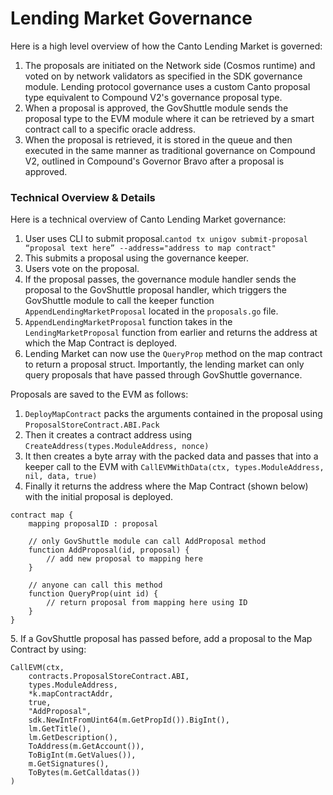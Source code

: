# Lending Market Governance

Here is a high level overview of how the Canto Lending Market is governed:&#x20;

1. ​The proposals are initiated on the Network side (Cosmos runtime) and voted on by network validators as specified in the SDK governance module. Lending protocol governance uses a custom Canto proposal type equivalent to Compound V2's governance proposal type.
2. When a proposal is approved, the GovShuttle module sends the proposal type to the EVM module where it can be retrieved by a smart contract call to a specific oracle address.
3. When the proposal is retrieved, it is stored in the queue and then executed in the same manner as traditional governance on Compound V2, outlined in Compound's Governor Bravo after a proposal is approved.

### Technical Overview & Details

Here is a technical overview of Canto Lending Market governance:

1. User uses CLI to submit proposal.`cantod tx unigov submit-proposal “proposal text here” --address="address to map contract"`
2. This submits a proposal using the governance keeper.
3. Users vote on the proposal.
4. If the proposal passes, the governance module handler sends the proposal to the GovShuttle proposal handler, which triggers the GovShuttle module to call the keeper function `AppendLendingMarketProposal` located in the `proposals.go` file.
5. `AppendLendingMarketProposal` function takes in the `LendingMarketProposal` function from earlier and returns the address at which the Map Contract is deployed.
6. Lending Market can now use the `QueryProp` method on the map contract to return a proposal struct. Importantly, the lending market can only query proposals that have passed through GovShuttle governance.

Proposals are saved to the EVM as follows:

1. `DeployMapContract` packs the arguments contained in the proposal using `ProposalStoreContract.ABI.Pack`&#x20;
2. Then it creates a contract address using `CreateAddress(types.ModuleAddress, nonce)`&#x20;
3. It then creates a byte array with the packed data and passes that into a keeper call to the EVM with `CallEVMWithData(ctx, types.ModuleAddress, nil, data, true)`&#x20;
4. Finally it returns the address where the Map Contract (shown below) with the initial proposal is deployed.

```
contract map {
	mapping proposalID : proposal
	
	// only GovShuttle module can call AddProposal method
	function AddProposal(id, proposal) {
		// add new proposal to mapping here
	}
	
	// anyone can call this method 
	function QueryProp(uint id) {
		// return proposal from mapping here using ID
	}
}

```

5\. If a GovShuttle proposal has passed before, add a proposal to the Map Contract by using:

```
CallEVM(ctx, 
	contracts.ProposalStoreContract.ABI, 
	types.ModuleAddress, 
	*k.mapContractAddr, 
	true, 
	"AddProposal", 
	sdk.NewIntFromUint64(m.GetPropId()).BigInt(), 
	lm.GetTitle(), 
	lm.GetDescription(), 
	ToAddress(m.GetAccount()), 
	ToBigInt(m.GetValues()), 
	m.GetSignatures(), 
	ToBytes(m.GetCalldatas())
)

```
